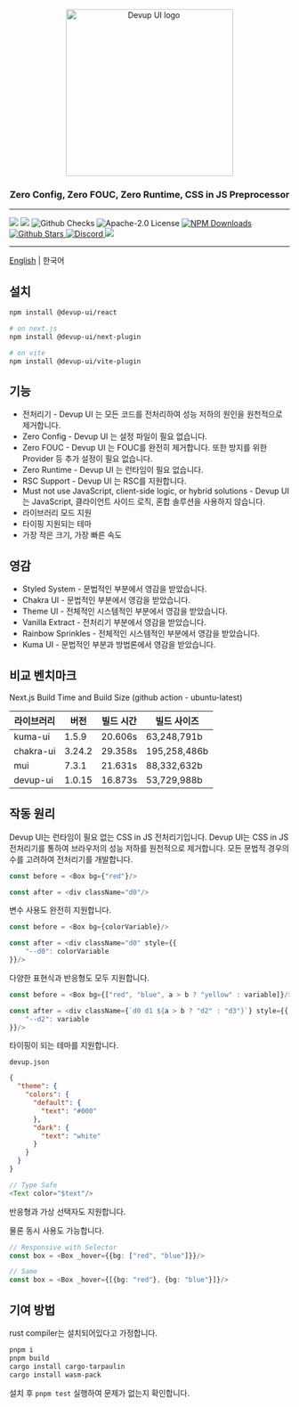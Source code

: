 <div align="center">
  <img src="https://raw.githubusercontent.com/dev-five-git/devup-ui/main/media/logo.svg" alt="Devup UI logo" width="300" />
</div>


<h3 align="center">
    Zero Config, Zero FOUC, Zero Runtime, CSS in JS Preprocessor
</h3>

---

<div>
<img src='https://img.shields.io/npm/v/@devup-ui/react'>
<img src='https://img.shields.io/bundlephobia/minzip/@devup-ui/react'>
<img alt="Github Checks" src="https://badgen.net/github/checks/dev-five-git/devup-ui"/>
<img alt="Apache-2.0 License" src="https://img.shields.io/github/license/dev-five-git/devup-ui"/>
<a href="https://www.npmjs.com/package/@devup-ui/react">
<img alt="NPM Downloads" src="https://img.shields.io/npm/dm/@devup-ui/react.svg?style=flat"/>
</a>
<a href="https://badgen.net/github/stars/dev-five-git/devup-ui">
<img alt="Github Stars" src="https://badgen.net/github/stars/dev-five-git/devup-ui" />
</a>
<a href="https://discord.gg/8zjcGc7cWh">
<img alt="Discord" src="https://img.shields.io/discord/1321362173619994644.svg?label=&logo=discord&logoColor=ffffff&color=7389D8&labelColor=6A7EC2" />
</a>
<a href="https://codecov.io/gh/dev-five-git/devup-ui" > 
 <img src="https://codecov.io/gh/dev-five-git/devup-ui/graph/badge.svg?token=8I5GMB2X5B"/> 
</a>
</div>

---

[English](README.md) | 한국어

## 설치

```sh
npm install @devup-ui/react

# on next.js
npm install @devup-ui/next-plugin

# on vite
npm install @devup-ui/vite-plugin
```

## 기능

- 전처리기 - Devup UI 는 모든 코드를 전처리하여 성능 저하의 원인을 원천적으로 제거합니다.
- Zero Config - Devup UI 는 설정 파일이 필요 없습니다.
- Zero FOUC - Devup UI 는 FOUC를 완전히 제거합니다. 또한 방지를 위한 Provider 등 추가 설정이 필요 없습니다.
- Zero Runtime - Devup UI 는 런타임이 필요 없습니다.
- RSC Support - Devup UI 는 RSC를 지원합니다.
- Must not use JavaScript, client-side logic, or hybrid solutions - Devup UI 는 JavaScript, 클라이언트 사이드 로직, 혼합 솔루션을 사용하지
  않습니다.
- 라이브러리 모드 지원
- 타이핑 지원되는 테마
- 가장 작은 크기, 가장 빠른 속도

## 영감

- Styled System - 문법적인 부분에서 영감을 받았습니다.
- Chakra UI - 문법적인 부분에서 영감을 받았습니다.
- Theme UI - 전체적인 시스템적인 부분에서 영감을 받았습니다.
- Vanilla Extract - 전처리기 부분에서 영감을 받았습니다.
- Rainbow Sprinkles - 전체적인 시스템적인 부분에서 영감을 받았습니다.
- Kuma UI - 문법적인 부분과 방법론에서 영감을 받았습니다.

## 비교 벤치마크

Next.js Build Time and Build Size (github action - ubuntu-latest)

| 라이브러리  |  버전    | 빌드 시간   | 빌드 사이즈        |
|------------|---------|------------|------------------|
| kuma-ui      | 1.5.9    | 20.606s    | 63,248,791b     |
| chakra-ui    | 3.24.2   | 29.358s    | 195,258,486b    |
| mui          | 7.3.1    | 21.631s    | 88,332,632b     |
| devup-ui     | 1.0.15   | 16.873s    | 53,729,988b     |

## 작동 원리

Devup UI는 런타임이 필요 없는 CSS in JS 전처리기입니다.
Devup UI는 CSS in JS 전처리기를 통하여 브라우저의 성능 저하를 원천적으로 제거합니다.
모든 문법적 경우의 수를 고려하여 전처리기를 개발합니다.

```typescript
const before = <Box bg={"red"}/>

const after = <div className="d0"/>
```

변수 사용도 완전히 지원합니다.

```typescript
const before = <Box bg={colorVariable}/>

const after = <div className="d0" style={{
    "--d0": colorVariable
}}/>
```

다양한 표현식과 반응형도 모두 지원합니다.

```typescript
const before = <Box bg={["red", "blue", a > b ? "yellow" : variable]}/>

const after = <div className={`d0 d1 ${a > b ? "d2" : "d3"}`} style={{
    "--d2": variable
}}/>
```

타이핑이 되는 테마를 지원합니다.

`devup.json`

```json
{
  "theme": {
    "colors": {
      "default": {
        "text": "#000"
      },
      "dark": {
        "text": "white"
      }
    }
  }
}
```

```typescript
// Type Safe
<Text color="$text"/>
```

반응형과 가상 선택자도 지원합니다.

물론 동시 사용도 가능합니다.

```typescript
// Responsive with Selector
const box = <Box _hover={{bg: ["red", "blue"]}}/>

// Same
const box = <Box _hover={[{bg: "red"}, {bg: "blue"}]}/>
```

## 기여 방법 

rust compiler는 설치되어있다고 가정합니다.
```sh
pnpm i
pnpm build
cargo install cargo-tarpaulin
cargo install wasm-pack
```
설치 후 `pnpm test` 실행하여 문제가 없는지 확인합니다.